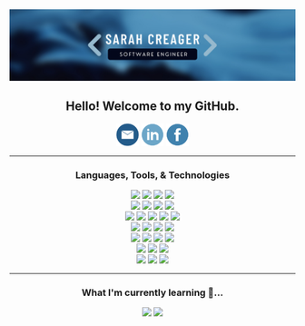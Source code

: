 <div align="center">
<img width="700px" src="./img/GitHubBannerImg.png">
</div>

<h2 align="center"> Hello! Welcome to my GitHub.</h2>


<div align="center">
<a href="mailto:sarah.f.creager@gmail.com"><img height="40" src="./img/emailIcon_.png"></a>
<a href="https://www.linkedin.com/in/sarah-creager/"><img height="40" src="./img/linkedInIcon.png"></a>
<a href="https://www.facebook.com/sarah.creager.2018/"><img height="40" src="./img/facebookIcon_.png"></a>
</div>

---------------------

<div align="center">
  <h3>Languages, Tools, & Technologies</h3>
  <img src ="https://img.shields.io/badge/-JavaScript-eed718?style=flat&logo=javascript&logoColor=ffffff">
  <img src="https://img.shields.io/badge/Sass-CC6699?style=flat&logo=sass&logoColor=white">
  <img src="https://img.shields.io/badge/CSS3-1572B6?style=flat&logo=css3&logoColor=white">
  <img src ="https://img.shields.io/badge/-HTML5-E34F26?style=flat&logo=html5&logoColor=white"> 
  <br>
  <img src="https://img.shields.io/badge/-React-000000?style=flat&logo=react&logoColor=00c8ff">
  <img src="https://img.shields.io/badge/React_Native-20232A?style=flat&logo=react&logoColor=61DAFB">
  <img src="https://img.shields.io/badge/Redux-593D88?style=flat&logo=redux&logoColor=white">
  <img src="https://img.shields.io/badge/React_Router-CA4245?style=flat&logo=react-router&logoColor=white">
  <br>
  <img src="https://img.shields.io/badge/Node.js-6DA55F?style=flat&logo=node.js&logoColor=white">
  <img src="https://img.shields.io/badge/-Express.js-787878?style=flat&logo=express&logoColor=%2361DAFB">
  <img src="https://img.shields.io/badge/Material--UI-0081CB?style=flat&logo=material-ui&logoColor=white">
  <img src="https://img.shields.io/badge/Bootstrap-563D7C?style=flat&logo=bootstrap&logoColor=white">
  <img src="https://img.shields.io/badge/Jest-C21325?style=flat&logo=Jest&logoColor=white">
  <br>
  <img src="https://img.shields.io/badge/Netlify-00C7B7?style=flat&logo=netlify&logoColor=white">
  <img src="https://img.shields.io/badge/GitHub_Pages-100000?style=flat&logo=github&logoColor=white">
  <img src="https://img.shields.io/badge/Heroku-430098?style=flat&logo=heroku&logoColor=white">
  <img src="https://img.shields.io/badge/Amazon_AWS-232F3E?style=flat&logo=amazon-aws&logoColor=white">
  <br>
  <img src="https://img.shields.io/badge/Postgres-%23316192.svg?style=flat&logo=postgresql&logoColor=00c8ff">
  <img src="https://img.shields.io/badge/MongoDB-6DA55F?style=flat&logo=mongodb&logoColor=white">
  <img src="https://img.shields.io/badge/Mongoose-%225ea94b.svg?style=flat&logo=mongodb&logoColor=white">
  <img src="https://img.shields.io/badge/SQLite-07405E?style=flat&logo=sqlite&logoColor=white">
  <br>
  <img src="https://img.shields.io/badge/Sequelize-52B0E7?style=flat&logo=Sequelize&logoColor=white">
  <img src="https://img.shields.io/badge/Postman-FF6C37?style=flat&logo=Postman&logoColor=white"> 
  <img src="https://img.shields.io/badge/JSON_Web_Tokens-787878?style=flat&logo=json-web-tokens&logoColor=white">
  <br>
  <img src="https://img.shields.io/badge/GitHub_Actions-%232671E5.svg?style=flat&logo=git&logoColor=white">
  <img src="https://img.shields.io/badge/Git-F05032?style=flat&logo=git&logoColor=white">
  <img src="https://img.shields.io/badge/Markdown-000000?style=flat&logo=markdown&logoColor=white">
</div>

---------------------

<div align="center">
  <h3>What I'm currently learning 🌱...</h3>
  <img src ="https://img.shields.io/badge/TypeScript-007ACC?style=flat&logo=javascript&logoColor=ffffff">
  <img src="https://img.shields.io/badge/GraphQL-CA4245?style=flat&logo=GraphQL&logoColor=white">
</div>
